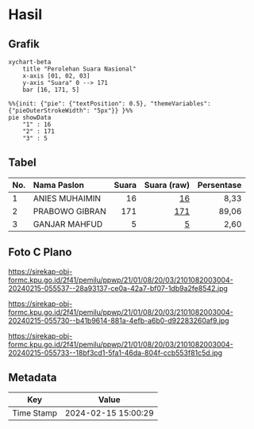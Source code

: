 # Hasil

## Grafik

```mermaid
xychart-beta
    title "Perolehan Suara Nasional"
    x-axis [01, 02, 03]
    y-axis "Suara" 0 --> 171
    bar [16, 171, 5]
```

```mermaid
%%{init: {"pie": {"textPosition": 0.5}, "themeVariables": {"pieOuterStrokeWidth": "5px"}} }%%
pie showData
    "1" : 16
    "2" : 171
    "3" : 5
```

## Tabel

| No. | Nama Paslon    | Suara | Suara (raw) | Persentase |
|:--- |:-------------- | -----:| -----------:| ----------:|
| 1   | ANIES MUHAIMIN | 16    | [16][p-1]   | 8,33       |
| 2   | PRABOWO GIBRAN | 171   | [171][p-2]  | 89,06      |
| 3   | GANJAR MAHFUD  | 5     | [5][p-3]    | 2,60       |


[p-1]: https://github.com/gigit-pemilu/pemilu-2024/blob/main/pilpres/hitung-suara/sub/21-kepulauan-riau/sub/01-bintan/sub/08-teluk-bintan/sub/2003-penaga/sub/004-tps/sub/paslon-1.txt
[p-2]: https://github.com/gigit-pemilu/pemilu-2024/blob/main/pilpres/hitung-suara/sub/21-kepulauan-riau/sub/01-bintan/sub/08-teluk-bintan/sub/2003-penaga/sub/004-tps/sub/paslon-2.txt
[p-3]: https://github.com/gigit-pemilu/pemilu-2024/blob/main/pilpres/hitung-suara/sub/21-kepulauan-riau/sub/01-bintan/sub/08-teluk-bintan/sub/2003-penaga/sub/004-tps/sub/paslon-3.txt

## Foto C Plano

https://sirekap-obj-formc.kpu.go.id/2f41/pemilu/ppwp/21/01/08/20/03/2101082003004-20240215-055537--28a93137-ce0a-42a7-bf07-1db9a2fe8542.jpg

https://sirekap-obj-formc.kpu.go.id/2f41/pemilu/ppwp/21/01/08/20/03/2101082003004-20240215-055730--b41b9614-881a-4efb-a6b0-d92283260af9.jpg

https://sirekap-obj-formc.kpu.go.id/2f41/pemilu/ppwp/21/01/08/20/03/2101082003004-20240215-055733--18bf3cd1-5fa1-46da-804f-ccb553f81c5d.jpg


## Metadata

| Key        | Value               |
| ---------- | ------------------- |
| Time Stamp | 2024-02-15 15:00:29 |



